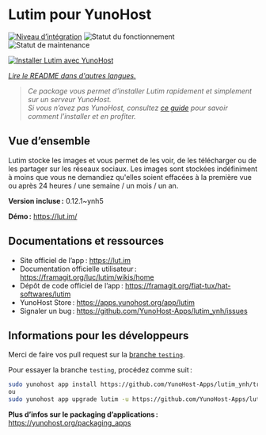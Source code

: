 <!--
Nota bene : ce README est automatiquement généré par <https://github.com/YunoHost/apps/tree/master/tools/readme_generator>
Il NE doit PAS être modifié à la main.
-->

# Lutim pour YunoHost

[![Niveau d’intégration](https://dash.yunohost.org/integration/lutim.svg)](https://dash.yunohost.org/appci/app/lutim) ![Statut du fonctionnement](https://ci-apps.yunohost.org/ci/badges/lutim.status.svg) ![Statut de maintenance](https://ci-apps.yunohost.org/ci/badges/lutim.maintain.svg)

[![Installer Lutim avec YunoHost](https://install-app.yunohost.org/install-with-yunohost.svg)](https://install-app.yunohost.org/?app=lutim)

*[Lire le README dans d'autres langues.](./ALL_README.md)*

> *Ce package vous permet d’installer Lutim rapidement et simplement sur un serveur YunoHost.*  
> *Si vous n’avez pas YunoHost, consultez [ce guide](https://yunohost.org/install) pour savoir comment l’installer et en profiter.*

## Vue d’ensemble

Lutim stocke les images et vous permet de les voir, de les télécharger ou de les partager sur les réseaux sociaux.
Les images sont stockées indéfiniment à moins que vous ne demandiez qu'elles soient effacées à la première vue ou après 24 heures / une semaine / un mois / un an.

**Version incluse :** 0.12.1~ynh5

**Démo :** <https://lut.im/>
## Documentations et ressources

- Site officiel de l’app : <https://lut.im>
- Documentation officielle utilisateur : <https://framagit.org/luc/lutim/wikis/home>
- Dépôt de code officiel de l’app : <https://framagit.org/fiat-tux/hat-softwares/lutim>
- YunoHost Store : <https://apps.yunohost.org/app/lutim>
- Signaler un bug : <https://github.com/YunoHost-Apps/lutim_ynh/issues>

## Informations pour les développeurs

Merci de faire vos pull request sur la [branche `testing`](https://github.com/YunoHost-Apps/lutim_ynh/tree/testing).

Pour essayer la branche `testing`, procédez comme suit :

```bash
sudo yunohost app install https://github.com/YunoHost-Apps/lutim_ynh/tree/testing --debug
ou
sudo yunohost app upgrade lutim -u https://github.com/YunoHost-Apps/lutim_ynh/tree/testing --debug
```

**Plus d’infos sur le packaging d’applications :** <https://yunohost.org/packaging_apps>
